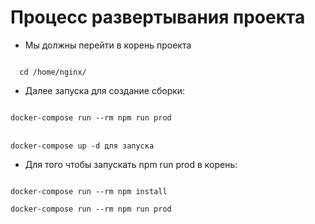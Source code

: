 # Процесс развертывания проекта
- Мы должны перейти в корень проекта

<code>
  cd /home/nginx/ 
</code>

- Далее запуска для создание сборки:

<code>
docker-compose run --rm npm run prod
</code>
<br/>
<code>
docker-compose up -d для запуска
</code>

- Для того чтобы запускать 
npm run prod
в корень:
<code>
docker-compose run --rm npm install
</code>

<code>
docker-compose run --rm npm run prod
</code>
